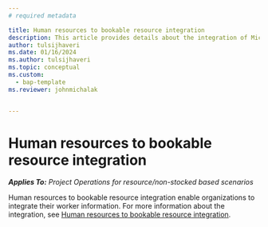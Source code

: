 ```yaml
---
# required metadata

title: Human resources to bookable resource integration
description: This article provides details about the integration of Microsoft Dynamics 365 Human Resources workers to bookable resources.
author: tulsijhaveri
ms.date: 01/16/2024
ms.author: tulsijhaveri
ms.topic: conceptual 
ms.custom: 
  - bap-template
ms.reviewer: johnmichalak


---
```


# Human resources to bookable resource integration
_**Applies To:** Project Operations for resource/non-stocked based scenarios_

Human resources to bookable resource integration enable organizations to integrate their worker information. For more information about the integration, see [Human resources to bookable resource integration](/dynamics365/human-resources/hr-admin-integration-hr-rm).
